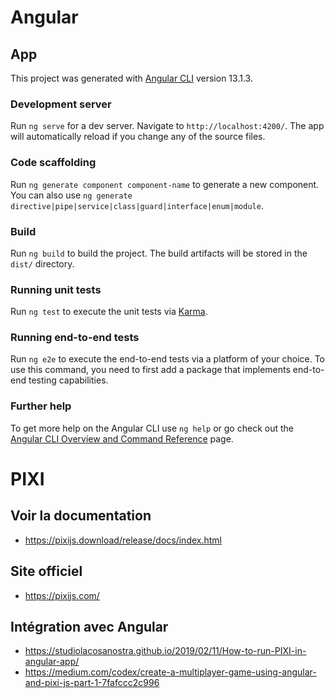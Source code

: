 # Angular

## App

This project was generated with [Angular CLI](https://github.com/angular/angular-cli) version 13.1.3.

### Development server

Run `ng serve` for a dev server. Navigate to `http://localhost:4200/`. The app will automatically reload if you change any of the source files.

### Code scaffolding

Run `ng generate component component-name` to generate a new component. You can also use `ng generate directive|pipe|service|class|guard|interface|enum|module`.

### Build

Run `ng build` to build the project. The build artifacts will be stored in the `dist/` directory.

### Running unit tests

Run `ng test` to execute the unit tests via [Karma](https://karma-runner.github.io).

### Running end-to-end tests

Run `ng e2e` to execute the end-to-end tests via a platform of your choice. To use this command, you need to first add a package that implements end-to-end testing capabilities.

### Further help

To get more help on the Angular CLI use `ng help` or go check out the [Angular CLI Overview and Command Reference](https://angular.io/cli) page.

# PIXI

## Voir la documentation

- https://pixijs.download/release/docs/index.html

## Site officiel

- https://pixijs.com/

## Intégration avec Angular

- https://studiolacosanostra.github.io/2019/02/11/How-to-run-PIXI-in-angular-app/
- https://medium.com/codex/create-a-multiplayer-game-using-angular-and-pixi-js-part-1-7fafccc2c996